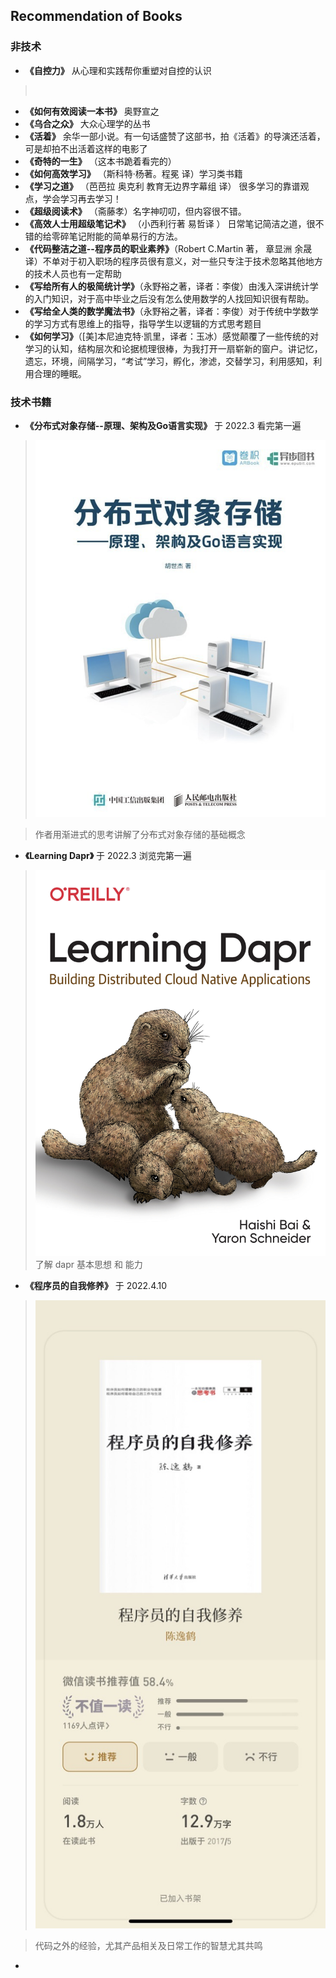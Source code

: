 <!--
 * @Author: 27
 * @LastEditors: 27
 * @Date: 2021-10-29 03:44:51
 * @LastEditTime: 2022-04-10 23:46:02
 * @FilePath: /self-article/content/Recommendation/RecommendationOfBooks.md
 * @description: type some description
-->

## Recommendation of Books 

### 非技术
*  **《自控力》**    从心理和实践帮你重塑对自控的认识
> ![]()
*  **《如何有效阅读一本书》**   奥野宣之
*  **《乌合之众》**  大众心理学的丛书
*  **《活着》**  余华一部小说。有一句话盛赞了这部书，拍《活着》的导演还活着，可是却拍不出活着这样的电影了
*  **《奇特的一生》** （这本书跪着看完的）
*  **《如何高效学习》** （斯科特·杨著。程冕 译）学习类书籍 
*  **《学习之道》** （芭芭拉 奥克利 教育无边界字幕组 译） 很多学习的靠谱观点，学会学习再去学习！
*  **《超级阅读术》** （斋藤孝）名字神叨叨，但内容很不错。
*  **《高效人士用超级笔记术》** （小西利行著 易哲译 ） 日常笔记简洁之道，很不错的给零碎笔记附能的简单易行的方法。
*  **《代码整洁之道--程序员的职业素养》**（Robert C.Martin 著， 章显洲 余晟 译）不单对于初入职场的程序员很有意义，对一些只专注于技术忽略其他地方的技术人员也有一定帮助
* **《写给所有人的极简统计学》**（永野裕之著，译者：李俊）由浅入深讲统计学的入门知识，对于高中毕业之后没有怎么使用数学的人找回知识很有帮助。
* **《写给全人类的数学魔法书》**（永野裕之著，译者：李俊）对于传统中学数学的学习方式有思维上的指导，指导学生以逻辑的方式思考题目
* **《如何学习》**（[美]本尼迪克特·凯里，译者：玉冰）感觉颠覆了一些传统的对学习的认知，结构层次和论据梳理很棒，为我打开一扇崭新的窗户。讲记忆，遗忘，环境，间隔学习，“考试”学习，孵化，渗滤，交替学习，利用感知，利用合理的睡眠。


### 技术书籍
- **《分布式对象存储--原理、架构及Go语言实现》** 于 2022.3 看完第一遍
> ![](./book_img/分布式对象存储Go语言实现.png)

> 作者用渐进式的思考讲解了分布式对象存储的基础概念
- **《Learning Dapr》** 于 2022.3 浏览完第一遍
> ![](./book_img/learning_dapr.png)
> 了解 dapr 基本思想 和 能力
- **《程序员的自我修养》** 于 2022.4.10
> ![](./book_img/程序员的自我修养.jpg)

> 代码之外的经验，尤其产品相关及日常工作的智慧尤其共鸣
- 